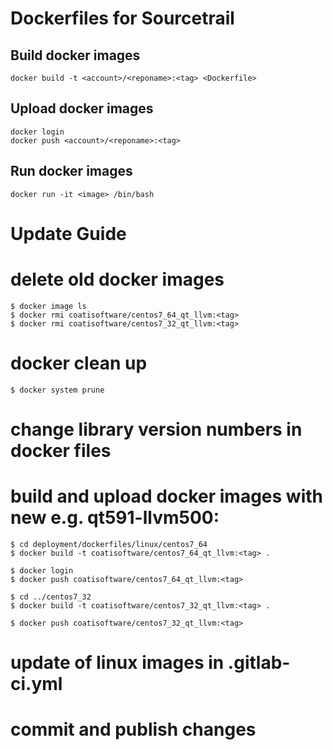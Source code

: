 Dockerfiles for Sourcetrail
===========================


Build docker images
-------------------

    docker build -t <account>/<reponame>:<tag> <Dockerfile>


Upload docker images
--------------------

    docker login
    docker push <account>/<reponame>:<tag>


Run docker images
-----------------

    docker run -it <image> /bin/bash


Update Guide
============

# delete old docker images

    $ docker image ls
    $ docker rmi coatisoftware/centos7_64_qt_llvm:<tag>
    $ docker rmi coatisoftware/centos7_32_qt_llvm:<tag>

# docker clean up

    $ docker system prune

# change library version numbers in docker files

# build and upload docker images with new <tag> e.g. qt591-llvm500:

    $ cd deployment/dockerfiles/linux/centos7_64
    $ docker build -t coatisoftware/centos7_64_qt_llvm:<tag> .

    $ docker login
    $ docker push coatisoftware/centos7_64_qt_llvm:<tag>

    $ cd ../centos7_32
    $ docker build -t coatisoftware/centos7_32_qt_llvm:<tag> .

    $ docker push coatisoftware/centos7_32_qt_llvm:<tag>

# update <tag> of linux images in .gitlab-ci.yml

# commit and publish changes
